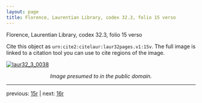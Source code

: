 ```yaml
---
layout: page
title: Florence, Laurentian Library, codex 32.3, folio 15 verso
---
```


Florence, Laurentian Library, codex 32.3, folio 15 verso

Cite this object as `urn:cite2:citelaur:laur32pages.v1:15v`.  The full image is linked to a citation tool you can use to cite regions of the image.

[![laur32_3_0038](http://www.homermultitext.org/iipsrv?IIIF=/project/homer/pyramidal/deepzoom/citelaur/laur32imgs/v1/laur32_3_0038.tif/full/800,/0/default.jpg)](http://www.homermultitext.org/ict2/?urn=urn:cite2:citelaur:laur32imgs.v1:laur32_3_0038) 

<p style="text-align: center; font-style: italic;">Image presumed to in the public domain.</p>

---

previous: [15r](../15r/) | next: [16r](../16r/)